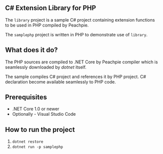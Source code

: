 ## C# Extension Library for PHP

The `library` project is a sample C# project containing extension functions to be used in PHP compiled by Peachpie.

The `samplephp` project is written in PHP to demonstrate use of `library`.

## What does it do?

The PHP sources are compiled to .NET Core by Peachpie compiler which is seamlessly downloaded by *dotnet* itself.

The sample compiles C# project and references it by PHP project. C# declaration become available seamlessly to PHP code.

## Prerequisites

- .NET Core 1.0 or newer
- Optionally - Visual Studio Code 

## How to run the project

1. `dotnet restore`
2. `dotnet run -p samplephp`
